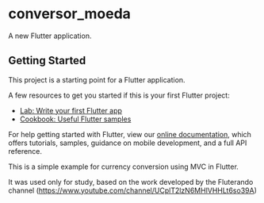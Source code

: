# conversor_moeda

A new Flutter application.

## Getting Started

This project is a starting point for a Flutter application.

A few resources to get you started if this is your first Flutter project:

- [Lab: Write your first Flutter app](https://flutter.dev/docs/get-started/codelab)
- [Cookbook: Useful Flutter samples](https://flutter.dev/docs/cookbook)

For help getting started with Flutter, view our
[online documentation](https://flutter.dev/docs), which offers tutorials,
samples, guidance on mobile development, and a full API reference.

This is a simple example for currency conversion using MVC in Flutter.

It was used only for study, based on the work developed by the Fluterando channel (https://www.youtube.com/channel/UCplT2lzN6MHlVHHLt6so39A)
